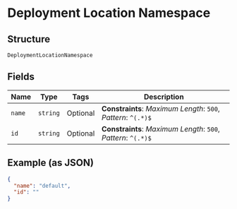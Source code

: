 
# Deployment Location Namespace

## Structure

`DeploymentLocationNamespace`

## Fields

| Name | Type | Tags | Description |
|  --- | --- | --- | --- |
| `name` | `string` | Optional | **Constraints**: *Maximum Length*: `500`, *Pattern*: `^(.*)$` |
| `id` | `string` | Optional | **Constraints**: *Maximum Length*: `500`, *Pattern*: `^(.*)$` |

## Example (as JSON)

```json
{
  "name": "default",
  "id": ""
}
```


